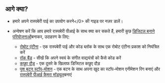 ## आगे क्या?

+ हमारे </a>अपने रास्पबेरी पाई का उपयोग करने</0> की गाइड पर नज़र डालें।

+ अन्वेषण करें कि आप हमारे रास्पबेरी पीआई के साथ क्या कर सकते हैं, हमारी कुछ [डिजिटल बनाने परियोजनाओं](https://projects.raspberrypi.org)बनाकर, उदाहरण के लिए:
    
    + [रोबोट एंटीना](https://projects.raspberrypi.org/en/projects/robot-antenna) - एक रास्पबेरी पाई और कोड ब्लॉक के साथ एक रोबोट एंटीना प्रकाश को नियंत्रित करें
    + [रॉक बैंड](https://projects.raspberrypi.org/en/projects/rock-band) - सीखें कि अपने स्वयं के संगीत वाद्ययंत्रों को कैसे कोड करें
    + [कछुए दौड़](https://projects.raspberrypi.org/en/projects/turtle-race) - एक दूसरे के खिलाफ डिजिटल कछुए दौड़
    + [पुश बटन स्टॉप-मोशन](https://projects.raspberrypi.org/en/projects/push-button-stop-motion) - एक बटन के साथ अपना खुद का स्टॉप-मोशन एनीमेशन रिग बनाएं और [रास्पबेरी पीआई कैमरा मॉड्यूल](https://www.raspberrypi.org/products/camera-module-v2/)बनाएं